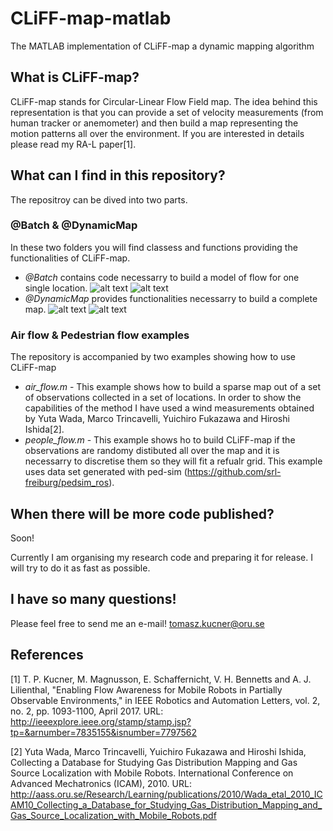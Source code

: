 # CLiFF-map-matlab
The MATLAB implementation of CLiFF-map a dynamic mapping algorithm

## What is CLiFF-map?
CLiFF-map stands for Circular-Linear Flow Field map. The idea behind this representation is that you can provide a set of velocity measurements (from human tracker or anemometer) and then build a map representing the motion patterns all over the environment. If you are interested in details please read my RA-L paper[1].

## What can I find in this repository?
The repositroy can be dived into two parts.
### @Batch & @DynamicMap
In these two folders you will find classess and functions providing the functionalities of CLiFF-map.
* *@Batch* contains code necessarry to build a model of flow for one single location.
![alt text](https://github.com/tkucner/CLiFF-map-matlab/blob/master/img/wind_in.png "Visualisation of input data")
![alt text](https://github.com/tkucner/CLiFF-map-matlab/blob/master/img/wind_out.png "Visualisation of output map")
* *@DynamicMap* provides functionalities necessarry to build a complete map.
![alt text](https://github.com/tkucner/CLiFF-map-matlab/blob/master/img/pedestrian_in.png "Visualisation of input data")
![alt text](https://github.com/tkucner/CLiFF-map-matlab/blob/master/img/pedestrian_out.png "Visualisation of output map")



### Air flow & Pedestrian flow examples
The repository is accompanied by two examples showing how to use CLiFF-map
* *air_flow.m* - This example shows how to build a sparse map out of a set of observations collected in a set of locations. In order to show the capabilities of the method I have used a wind measurements obtained by Yuta Wada, Marco Trincavelli, Yuichiro Fukazawa and Hiroshi Ishida[2].
* *people_flow.m* - This example shows ho to build CLiFF-map if the observations are randomy distibuted all over the map and it is necessarry to discretise them so they will fit a refualr grid. This example uses data set generated with ped-sim (https://github.com/srl-freiburg/pedsim_ros).

## When there will be more code published?
Soon! 

Currently I am organising my research code and preparing it for release. I will try to do it as fast as possible.

## I have so many questions!
Please feel free to send me an e-mail!
tomasz.kucner@oru.se

## References
[1] T. P. Kucner, M. Magnusson, E. Schaffernicht, V. H. Bennetts and A. J. Lilienthal, "Enabling Flow Awareness for Mobile Robots in Partially Observable Environments," in IEEE Robotics and Automation Letters, vol. 2, no. 2, pp. 1093-1100, April 2017.
URL: http://ieeexplore.ieee.org/stamp/stamp.jsp?tp=&arnumber=7835155&isnumber=7797562

[2] Yuta Wada, Marco Trincavelli, Yuichiro Fukazawa and Hiroshi Ishida, Collecting a Database for Studying Gas Distribution Mapping and Gas Source Localization with Mobile Robots. International Conference on Advanced Mechatronics (ICAM), 2010.
URL: http://aass.oru.se/Research/Learning/publications/2010/Wada_etal_2010_ICAM10_Collecting_a_Database_for_Studying_Gas_Distribution_Mapping_and_Gas_Source_Localization_with_Mobile_Robots.pdf
